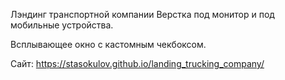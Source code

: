 Лэндинг транспортной компании
Верстка под монитор и под мобильные устройства.

Всплывающее окно с кастомным чекбоксом.

Сайт: https://stasokulov.github.io/landing_trucking_company/
